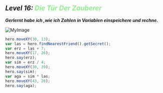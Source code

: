 ## ***Level 16:***  <span style="color: lightgreen">***Die Tür Der Zauberer***

***Gerlernt habe ich ,wie ich Zahlen in Variablen einspeichere und rechne.***

![MyImage](Welt-2-Level-16.png)

```Javascript
hero.moveXY(30, 13);
var las = hero.findNearestFriend().getSecret();
var erz = las + 7;
hero.moveXY(17, 26);
hero.say(erz);
var sim = erz / 4;
hero.moveXY(30, 39);
hero.say(sim);
var aga = sim * las;
hero.moveXY(43, 26);
hero.say(aga);
```